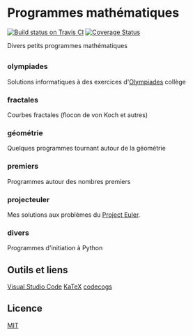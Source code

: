# Programmes mathématiques

[![Build status on Travis CI](https://travis-ci.org/rene-d/math.svg?branch=master)](https://travis-ci.org/rene-d/math)
[![Coverage Status](https://coveralls.io/repos/github/rene-d/math/badge.svg?branch=master)](https://coveralls.io/github/rene-d/math?branch=master)

Divers petits programmes mathématiques

##

### olympiades
Solutions informatiques à des exercices d'[Olympiades](https://euler.ac-versailles.fr/webMathematica/clubs_compet/olympiades.htm) collège

### fractales
Courbes fractales (flocon de von Koch et autres)

### géométrie
Quelques programmes tournant autour de la géométrie

### premiers
Programmes autour des nombres premiers

### projecteuler
Mes solutions aux problèmes du [Project Euler](https://projecteuler.net/).

### divers
Programmes d'initiation à Python


## Outils et liens

[Visual Studio Code](https://code.visualstudio.com)
[KaTeX](https://github.com/Khan/KaTeX)
[codecogs](https://www.codecogs.com/latex/eqneditor.php)

## Licence

[MIT](https://fr.wikipedia.org/wiki/Licence_MIT)
